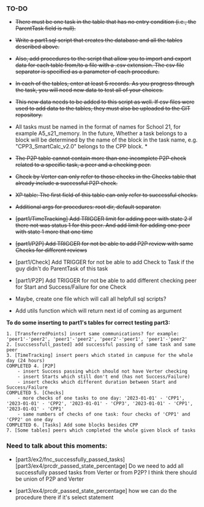 ### TO-DO
- ~~There must be one task in the table that has no entry condition (i.e., the ParentTask field is null).~~

- ~~Write a part1.sql script that creates the database and all the tables described above.~~

- ~~Also, add procedures to the script that allow you to import and export data for each table from/to a file with a .csv extension.
The csv file separator is specified as a parameter of each procedure.~~

- ~~In each of the tables, enter at least 5 records.
As you progress through the task, you will need new data to test all of your choices.~~

- ~~This new data needs to be added to this script as well.
If csv files were used to add data to the tables, they must also be uploaded to the GIT repository.~~

- All tasks must be named in the format of names for School 21, for example A5_s21_memory.
In the future, Whether a task belongs to a block will be determined by the name of the block in the task name, e.g. "CPP3_SmartCalc_v2.0" belongs to the CPP block. *

- ~~The P2P table cannot contain more than one incomplete P2P check related to a specific task, a peer and a checking peer.~~

- ~~Сheck by Verter can only refer to those checks in the Checks table that already include a successful P2P check.~~

- ~~XP table: The first field of this table can only refer to successful checks.~~

- ~~Additional args for procedures: root dir, default separator.~~

- ~~[part1/TimeTracking] Add TRIGGER limit for adding peer with state 2 if there not was  status 1 for this peer. And add limit for adding one peer with state 1 more that one time~~

- ~~[part1/P2P] Add TRIGGER for not be able to add P2P review with same Checks for different reviews~~

- [part1/Check] Add TRIGGER for not be able to add Check to Task if the guy didn't do ParentTask of this task

- [part1/P2P] Add TRIGGER for not be able to add different checking peer for Start and Success/Failure for one Check

- Maybe, create one file which will call all helpfull sql scripts?

- Add utils function which will return next id of coming as argument


**To do some inserting to part1's tables for correct testing part3:**

	1. [TransferredPoints] insert same communications? for example: 'peer1'-'peer2', 'peer1'-'peer2', 'peer2'-'peer1', 'peer1'-'peer2'
	2. [succsessfull_pasted] add successful passing of same task and same peer
	3. [TimeTracking] insert peers which stated in campuse for the whole day (24 hours)
	COMPLETED 4. [P2P]
		- insert Success passing which should not have Verter checking
		- insert Starts which still don't end (has not Success/Failure)
		- insert checks which different duration between Start and Success/Failure
	COMPLETED 5. [Checks]
		- more checks of one tasks to one day: '2023-01-01' - 'CPP1', '2023-01-01' - 'CPP2', '2023-01-01' - 'CPP3', '2023-01-01' - 'CPP1', '2023-01-01' - 'CPP1'
		- same numbers of checks of one task: four checks of 'CPP1' and 'CPP2' on one day
	COMPLETED 6. [Tasks] Add some blocks besides CPP
	7. [Some tables] peers which completed the whole given block of tasks



### Need to talk about this moments:

- [part3/ex2/fnc_successfully_passed_tasks] [part3/ex4/prcdr_passed_state_percentage] Do we need to add all successfully passed tasks from Verter or from P2P? I think there should be union of P2P and Verter

- [part3/ex4/prcdr_passed_state_percentage] how we can do the procedure there if it's select statement
